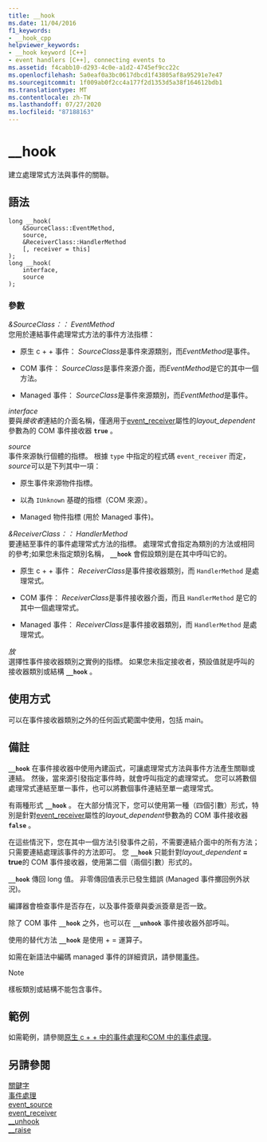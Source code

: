 ```yaml
---
title: __hook
ms.date: 11/04/2016
f1_keywords:
- __hook_cpp
helpviewer_keywords:
- __hook keyword [C++]
- event handlers [C++], connecting events to
ms.assetid: f4cabb10-d293-4c0e-a1d2-4745ef9cc22c
ms.openlocfilehash: 5a0eaf0a3bc0617dbcd1f43805af8a95291e7e47
ms.sourcegitcommit: 1f009ab0f2cc4a177f2d1353d5a38f164612bdb1
ms.translationtype: MT
ms.contentlocale: zh-TW
ms.lasthandoff: 07/27/2020
ms.locfileid: "87188163"
---
```

# <a name="__hook"></a>__hook

建立處理常式方法與事件的關聯。

## <a name="syntax"></a>語法

```
long __hook(
    &SourceClass::EventMethod,
    source,
    &ReceiverClass::HandlerMethod
    [, receiver = this]
);
long __hook(
    interface,
    source
);
```

### <a name="parameters"></a>參數

*&SourceClass：： EventMethod*<br/>
您用於連結事件處理常式方法的事件方法指標：

- 原生 c + + 事件： *SourceClass*是事件來源類別，而*EventMethod*是事件。

- COM 事件： *SourceClass*是事件來源介面，而*EventMethod*是它的其中一個方法。

- Managed 事件： *SourceClass*是事件來源類別，而*EventMethod*是事件。

*interface*<br/>
要與*接收者*連結的介面名稱，僅適用于[event_receiver](../windows/attributes/event-receiver.md)屬性的*layout_dependent*參數為的 COM 事件接收器 **`true`** 。

*source*<br/>
事件來源執行個體的指標。 根據 `type` 中指定的程式碼 `event_receiver` 而定， *source*可以是下列其中一項：

- 原生事件來源物件指標。

- 以為 `IUnknown` 基礎的指標（COM 來源）。

- Managed 物件指標 (用於 Managed 事件)。

*&ReceiverClass：： HandlerMethod*<br/>
要連結至事件的事件處理常式方法的指標。 處理常式會指定為類別的方法或相同的參考;如果您未指定類別名稱， **`__hook`** 會假設類別是在其中呼叫它的。

- 原生 c + + 事件： *ReceiverClass*是事件接收器類別，而 `HandlerMethod` 是處理常式。

- COM 事件： *ReceiverClass*是事件接收器介面，而且 `HandlerMethod` 是它的其中一個處理常式。

- Managed 事件： *ReceiverClass*是事件接收器類別，而 `HandlerMethod` 是處理常式。

*放*<br/>
選擇性事件接收器類別之實例的指標。 如果您未指定接收者，預設值就是呼叫的接收器類別或結構 **`__hook`** 。

## <a name="usage"></a>使用方式

可以在事件接收器類別之外的任何函式範圍中使用，包括 main。

## <a name="remarks"></a>備註

**`__hook`** 在事件接收器中使用內建函式，可讓處理常式方法與事件方法產生關聯或連結。 然後，當來源引發指定事件時，就會呼叫指定的處理常式。 您可以將數個處理常式連結至單一事件，也可以將數個事件連結至單一處理常式。

有兩種形式 **`__hook`** 。 在大部分情況下，您可以使用第一種（四個引數）形式，特別是針對[event_receiver](../windows/attributes/event-receiver.md)屬性的*layout_dependent*參數為的 COM 事件接收器 **`false`** 。

在這些情況下，您在其中一個方法引發事件之前，不需要連結介面中的所有方法；只需要連結處理該事件的方法即可。 您 **`__hook`** 只能針對*layout_dependent* **= true**的 COM 事件接收器，使用第二個（兩個引數）形式的。

**`__hook`** 傳回 long 值。 非零傳回值表示已發生錯誤 (Managed 事件擲回例外狀況)。

編譯器會檢查事件是否存在，以及事件簽章與委派簽章是否一致。

除了 COM 事件 **`__hook`** 之外，也可以在 **`__unhook`** 事件接收器外部呼叫。

使用的替代方法 **`__hook`** 是使用 + = 運算子。

如需在新語法中編碼 managed 事件的詳細資訊，請參閱[事件](../extensions/event-cpp-component-extensions.md)。

> [!NOTE]
> 樣板類別或結構不能包含事件。

## <a name="example"></a>範例

如需範例，請參閱[原生 c + + 中的事件處理](../cpp/event-handling-in-native-cpp.md)和[COM 中的事件處理](../cpp/event-handling-in-com.md)。

## <a name="see-also"></a>另請參閱

[關鍵字](../cpp/keywords-cpp.md)<br/>
[事件處理](../cpp/event-handling.md)<br/>
[event_source](../windows/attributes/event-source.md)<br/>
[event_receiver](../windows/attributes/event-receiver.md)<br/>
[__unhook](../cpp/unhook.md)<br/>
[__raise](../cpp/raise.md)<br/>
